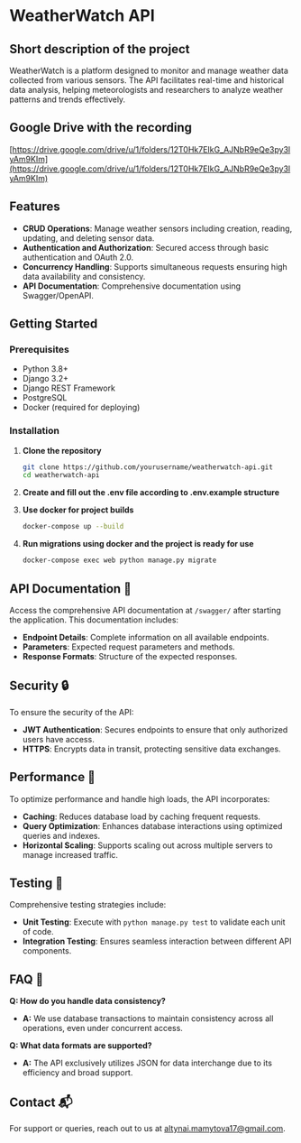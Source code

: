 # WeatherWatch API

## Short description of the project
WeatherWatch is a platform designed to monitor and manage weather data collected from various sensors. The API facilitates real-time and historical data analysis, helping meteorologists and researchers to analyze weather patterns and trends effectively.

## Google Drive with the recording
[https://drive.google.com/drive/u/1/folders/12T0Hk7EIkG_AJNbR9eQe3py3lyAm9KIm](https://drive.google.com/drive/u/1/folders/12T0Hk7EIkG_AJNbR9eQe3py3lyAm9KIm)

## Features
- **CRUD Operations**: Manage weather sensors including creation, reading, updating, and deleting sensor data.
- **Authentication and Authorization**: Secured access through basic authentication and OAuth 2.0.
- **Concurrency Handling**: Supports simultaneous requests ensuring high data availability and consistency.
- **API Documentation**: Comprehensive documentation using Swagger/OpenAPI.

## Getting Started

### Prerequisites
- Python 3.8+
- Django 3.2+
- Django REST Framework
- PostgreSQL
- Docker (required for deploying)

### Installation

1. **Clone the repository**
   ```bash
   git clone https://github.com/yourusername/weatherwatch-api.git
   cd weatherwatch-api
   
2. **Create and fill out the .env file according to .env.example structure**

   
3. **Use docker for project builds**
    
    ```bash
    docker-compose up --build

4. **Run migrations using docker and the project is ready for use**
    ```bash
    docker-compose exec web python manage.py migrate

## API Documentation 📄
Access the comprehensive API documentation at `/swagger/` after starting the application. This documentation includes:
- **Endpoint Details**: Complete information on all available endpoints.
- **Parameters**: Expected request parameters and methods.
- **Response Formats**: Structure of the expected responses.

## Security 🔒
To ensure the security of the API:
- **JWT Authentication**: Secures endpoints to ensure that only authorized users have access.
- **HTTPS**: Encrypts data in transit, protecting sensitive data exchanges.

## Performance 🚀
To optimize performance and handle high loads, the API incorporates:
- **Caching**: Reduces database load by caching frequent requests.
- **Query Optimization**: Enhances database interactions using optimized queries and indexes.
- **Horizontal Scaling**: Supports scaling out across multiple servers to manage increased traffic.

## Testing 🧪
Comprehensive testing strategies include:
- **Unit Testing**: Execute with `python manage.py test` to validate each unit of code.
- **Integration Testing**: Ensures seamless interaction between different API components.

## FAQ 🤔
**Q: How do you handle data consistency?**
- **A:** We use database transactions to maintain consistency across all operations, even under concurrent access.

**Q: What data formats are supported?**
- **A:** The API exclusively utilizes JSON for data interchange due to its efficiency and broad support.

## Contact 📬
For support or queries, reach out to us at [altynai.mamytova17@gmail.com](mailto:altynai.mamytova17@gmail.com).
